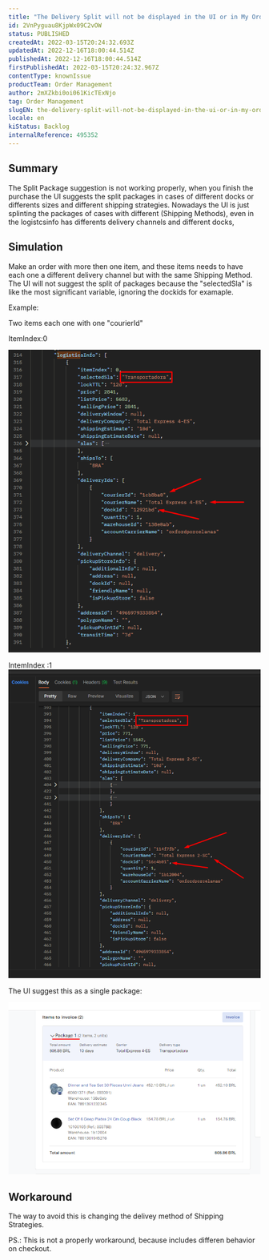 ```yaml
---
title: "The Delivery Split will not be displayed in the UI or in My Orders, when the order has the same 'Shipping Method'."
id: 2VnPyguau8KjpWx09C2vOW
status: PUBLISHED
createdAt: 2022-03-15T20:24:32.693Z
updatedAt: 2022-12-16T18:00:44.514Z
publishedAt: 2022-12-16T18:00:44.514Z
firstPublishedAt: 2022-03-15T20:24:32.967Z
contentType: knownIssue
productTeam: Order Management
author: 2mXZkbi0oi061KicTExNjo
tag: Order Management
slugEN: the-delivery-split-will-not-be-displayed-in-the-ui-or-in-my-orders-when-the-order-has-the-same-shipping-method
locale: en
kiStatus: Backlog
internalReference: 495352
---
```


## Summary


The Split Package suggestion is not working properly, when you finish the purchase the UI suggests the split packages in cases of different docks or differents sizes and different shipping strategies.
Nowadays the UI is just splinting the packages of cases with different (Shipping Methods), even in the logistcsinfo has differents delivery channels and different docks,


##

## Simulation


Make an order with more then one item, and these items needs to have each one a different delivery channel  but with the same Shipping Method. The UI will not suggest the split of packages because the "selectedSla" is like the most significant variable, ignoring the dockids for examaple.

Example:

Two items each one with one  "courierId"

ItemIndex:0

 ![](https://raw.githubusercontent.com/vtexdocs/known-issues/refs/heads/main/docs/en/known-issues/Order%20Management/the-delivery-split-will-not-be-displayed-in-the-ui-or-in-my-orders-when-the-order-has-the-same-shipping-method_1.png)


IntemIndex :1
 ![](https://raw.githubusercontent.com/vtexdocs/known-issues/refs/heads/main/docs/en/known-issues/Order%20Management/the-delivery-split-will-not-be-displayed-in-the-ui-or-in-my-orders-when-the-order-has-the-same-shipping-method_2.png)

The UI suggest this as a single package:

 ![](https://raw.githubusercontent.com/vtexdocs/known-issues/refs/heads/main/docs/en/known-issues/Order%20Management/the-delivery-split-will-not-be-displayed-in-the-ui-or-in-my-orders-when-the-order-has-the-same-shipping-method_3.png)




##

## Workaround


The way to avoid this is changing the delivey method of Shipping Strategies.

PS.: This is not a properly workaround, because includes differen behavior on checkout.

